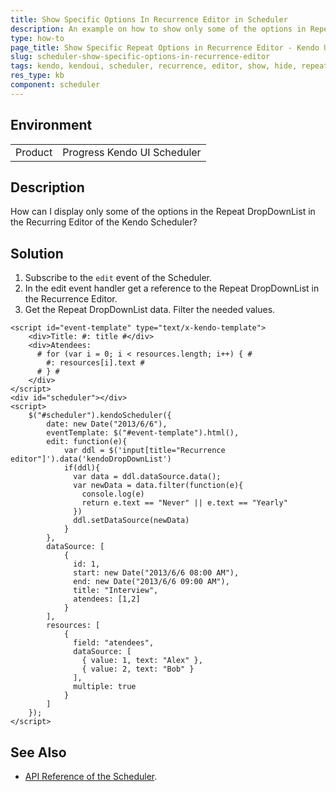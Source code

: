 ```yaml
---
title: Show Specific Options In Recurrence Editor in Scheduler
description: An example on how to show only some of the options in Repeat DropDownList in Recurrence Editor of Scheduler .
type: how-to
page_title: Show Specific Repeat Options in Recurrence Editor - Kendo UI Scheduler for jQuery
slug: scheduler-show-specific-options-in-recurrence-editor
tags: kendo, kendoui, scheduler, recurrence, editor, show, hide, repeat
res_type: kb
component: scheduler
---
```


## Environment

<table>
 <tr>
  <td>Product</td>
  <td>Progress Kendo UI Scheduler</td>
 </tr>
</table>

## Description

How can I display only some of the options in the Repeat DropDownList in the Recurring Editor of the Kendo Scheduler?

## Solution

1. Subscribe to the `edit` event of the Scheduler.
1. In the edit event handler get a reference to the Repeat DropDownList in the Recurrence Editor.
1. Get the Repeat DropDownList data. Filter the needed values. 

```dojo
<script id="event-template" type="text/x-kendo-template">
    <div>Title: #: title #</div>
    <div>Atendees:
      # for (var i = 0; i < resources.length; i++) { #
        #: resources[i].text #
      # } #
    </div>
</script>
<div id="scheduler"></div>
<script>
    $("#scheduler").kendoScheduler({
        date: new Date("2013/6/6"),
        eventTemplate: $("#event-template").html(),
        edit: function(e){
            var ddl = $('input[title="Recurrence editor"]').data('kendoDropDownList')
            if(ddl){
              var data = ddl.dataSource.data();
              var newData = data.filter(function(e){
                console.log(e)
                return e.text == "Never" || e.text == "Yearly"
              })           
              ddl.setDataSource(newData)   
            }
        },
        dataSource: [
            {
              id: 1,
              start: new Date("2013/6/6 08:00 AM"),
              end: new Date("2013/6/6 09:00 AM"),
              title: "Interview",
              atendees: [1,2]
            }
        ],
        resources: [
            {
              field: "atendees",
              dataSource: [
                { value: 1, text: "Alex" },
                { value: 2, text: "Bob" }
              ],
              multiple: true
            }
        ]
    });
</script>
```

## See Also

* [API Reference of the Scheduler](https://docs.telerik.com/kendo-ui/api/javascript/ui/scheduler).
